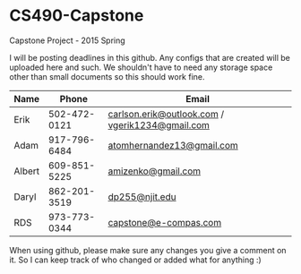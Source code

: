 # CS490-Capstone
Capstone Project - 2015 Spring

I will be posting deadlines in this github. Any configs that are created will be uploaded here and such. We shouldn't have to need any storage space other than small documents so this should work fine.


| Name        | Phone        |   Email      |
| ----------  | ----------   |   ---------- |
| Erik        | 502-472-0121 |   carlson.erik@outlook.com / vgerik1234@gmail.com |
| Adam        | 917-796-6484 |   atomhernandez13@gmail.com |
| Albert      | 609-851-5225 |   amizenko@gmail.com        |
| Daryl       | 862-201-3519 |   dp255@njit.edu            |
| RDS         | 973-773-0344 |   capstone@e-compas.com     |


When using github, please make sure any changes you give a comment on it. So I can keep track of who changed or added what for anything :)
